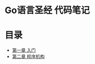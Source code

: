 # Go语言圣经 代码笔记

# 目录
- [第一章 入门](https://github.com/xue2zeng/go-training/tree/master/gopl/ch01)
- [第二章 程序机构](https://github.com/xue2zeng/go-training/tree/master/gopl/ch02)